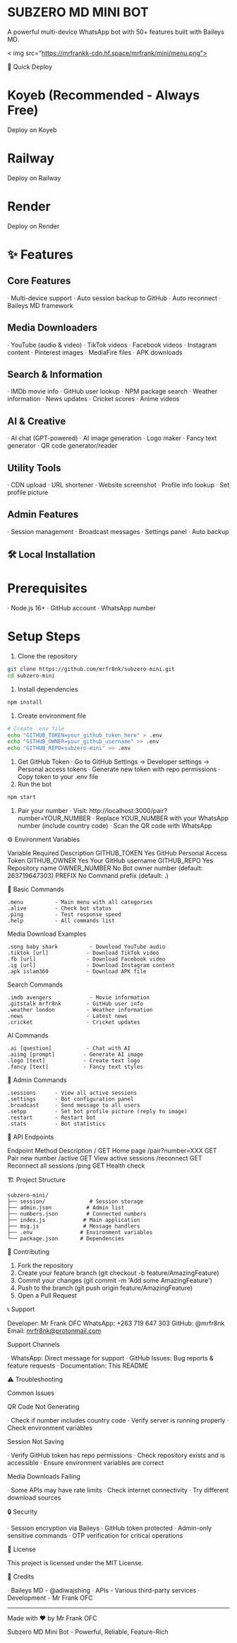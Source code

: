# SUBZERO MD MINI BOT

A powerful multi-device WhatsApp bot with 50+ features built with Baileys MD.

< img src="https://mrfrankk-cdn.hf.space/mrfrank/mini/menu.png">

🚀 Quick Deploy
# Koyeb (Recommended - Always Free)
Deploy on Koyeb

# Railway
Deploy on Railway

# Render
Deploy on Render

# ✨ Features

## Core Features

· Multi-device support
· Auto session backup to GitHub
· Auto reconnect
· Baileys MD framework

## Media Downloaders

· YouTube (audio & video)
· TikTok videos
· Facebook videos
· Instagram content
· Pinterest images
· MediaFire files
· APK downloads

## Search & Information

· IMDb movie info
· GitHub user lookup
· NPM package search
· Weather information
· News updates
· Cricket scores
· Anime videos

## AI & Creative

· AI chat (GPT-powered)
· AI image generation
· Logo maker
· Fancy text generator
· QR code generator/reader

## Utility Tools

· CDN upload
· URL shortener
· Website screenshot
· Profile info lookup
· Set profile picture

## Admin Features

· Session management
· Broadcast messages
· Settings panel
· Auto backup

## 🛠️ Local Installation

# Prerequisites

· Node.js 16+
· GitHub account
· WhatsApp number

# Setup Steps

1. Clone the repository

```bash
git clone https://github.com/mrfr8nk/subzero-mini.git
cd subzero-mini
```

1. Install dependencies

```bash
npm install
```

1. Create environment file

```bash
# Create .env file
echo "GITHUB_TOKEN=your_github_token_here" > .env
echo "GITHUB_OWNER=your_github_username" >> .env
echo "GITHUB_REPO=subzero-mini" >> .env
```

1. Get GitHub Token
   · Go to GitHub Settings → Developer settings → Personal access tokens
   · Generate new token with repo permissions
   · Copy token to your .env file
2. Run the bot

```bash
npm start
```

1. Pair your number
   · Visit: http://localhost:3000/pair?number=YOUR_NUMBER
   · Replace YOUR_NUMBER with your WhatsApp number (include country code)
   · Scan the QR code with WhatsApp

⚙️ Environment Variables

Variable Required Description
GITHUB_TOKEN Yes GitHub Personal Access Token
GITHUB_OWNER Yes Your GitHub username
GITHUB_REPO Yes Repository name
OWNER_NUMBER No Bot owner number (default: 263719647303)
PREFIX No Command prefix (default: .)

📱 Basic Commands

```
.menu          - Main menu with all categories
.alive         - Check bot status  
.ping          - Test response speed
.help          - All commands list
```

Media Download Examples

```
.song baby shark          - Download YouTube audio
.tiktok [url]            - Download TikTok video
.fb [url]                - Download Facebook video
.ig [url]                - Download Instagram content
.apk islam360            - Download APK file
```

Search Commands

```
.imdb avengers            - Movie information
.gitstalk mrfr8nk        - GitHub user info
.weather london          - Weather information
.news                    - Latest news
.cricket                 - Cricket updates
```

AI Commands

```
.ai [question]           - Chat with AI
.aiimg [prompt]         - Generate AI image
.logo [text]            - Create text logo
.fancy [text]           - Fancy text styles
```

👑 Admin Commands

```
.sessions      - View all active sessions
.settings      - Bot configuration panel  
.broadcast     - Send message to all users
.setpp         - Set bot profile picture (reply to image)
.restart       - Restart bot
.stats         - Bot statistics
```

🔧 API Endpoints

Endpoint Method Description
/ GET Home page
/pair?number=XXX GET Pair new number
/active GET View active sessions
/reconnect GET Reconnect all sessions
/ping GET Health check

🏗️ Project Structure

```
subzero-mini/
├── session/              # Session storage
├── admin.json           # Admin list
├── numbers.json         # Connected numbers
├── index.js            # Main application
├── msg.js              # Message handlers
├── .env               # Environment variables
└── package.json       # Dependencies
```

🤝 Contributing

1. Fork the repository
2. Create your feature branch (git checkout -b feature/AmazingFeature)
3. Commit your changes (git commit -m 'Add some AmazingFeature')
4. Push to the branch (git push origin feature/AmazingFeature)
5. Open a Pull Request

📞 Support

Developer: Mr Frank OFC
WhatsApp: +263 719 647 303
GitHub: @mrfr8nk
Email: mrfr8nk@protonmail.com

Support Channels

· WhatsApp: Direct message for support
· GitHub Issues: Bug reports & feature requests
· Documentation: This README

⚠️ Troubleshooting

Common Issues

QR Code Not Generating

· Check if number includes country code
· Verify server is running properly
· Check environment variables

Session Not Saving

· Verify GitHub token has repo permissions
· Check repository exists and is accessible
· Ensure environment variables are correct

Media Downloads Failing

· Some APIs may have rate limits
· Check internet connectivity
· Try different download sources

🔒 Security

· Session encryption via Baileys
· GitHub token protected
· Admin-only sensitive commands
· OTP verification for critical operations

📄 License

This project is licensed under the MIT License.

🙏 Credits

· Baileys MD - @adiwajshing
· APIs - Various third-party services
· Development - Mr Frank OFC

---

Made with ❤️ by Mr Frank OFC

Subzero MD Mini Bot - Powerful, Reliable, Feature-Rich
